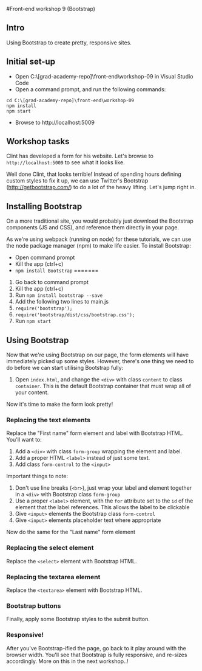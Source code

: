 #Front-end workshop 9 (Bootstrap)
## Intro
Using Bootstrap to create pretty, responsive sites.
## Initial set-up
* Open C:\\[grad-academy-repo]\front-end\workshop-09 in Visual Studio Code  
* Open a command prompt, and run the following commands:
```
cd C:\[grad-academy-repo]\front-end\workshop-09
npm install
npm start
```
* Browse to http://localhost:5009

## Workshop tasks
Clint has developed a form for his website. Let's browse to `http://localhost:5009` to see what it looks like.

Well done Clint, that looks terrible! Instead of spending hours defining custom styles to fix it up, we can use Twitter's Bootstrap (http://getbootstrap.com/) to do a lot of the heavy lifting. Let's jump right in.

## Installing Bootstrap
On a more traditional site, you would probably just download the Bootstrap components (JS and CSS), and reference them directly in your page.

As we're using webpack (running on node) for these tutorials, we can use the node package manager (npm) to make life easier. To install Bootstrap:

* Open command prompt
* Kill the app (ctrl+c)
* `npm install Bootstrap`
=======
1. Go back to command prompt
1. Kill the app (ctrl+c)
1. Run `npm install bootstrap --save`
1. Add the following two lines to main.js
  1. `require('bootstrap');`
  1. `require('bootstrap/dist/css/bootstrap.css');`
1. Run `npm start`

## Using Bootstrap
Now that we're using Bootstrap on our page, the form elements will have immediately picked up some styles. However, there's one thing we need to do before we can start utilising Bootstrap fully:

1. Open `index.html`, and change the `<div>` with class `content` to class `container`. This is the default Bootstrap container that must wrap all of your content.

Now it's time to make the form look pretty!

### Replacing the text elements
Replace the "First name" form element and label with Bootstrap HTML. You'll want to:

1. Add a `<div>` with class `form-group` wrapping the element and label.
1. Add a proper HTML `<label>` instead of just some text.
1. Add class `form-control` to the `<input>`

Important things to note:

1. Don't use line breaks (`<br>`), just wrap your label and element together in a `<div>` with Bootstrap class `form-group`
1. Use a proper `<label>` element, with the `for` attribute set to the `id` of the element that the label references. This allows the label to be clickable
1. Give `<input>` elements the Bootstrap class `form-control`
1. Give `<input>` elements placeholder text where appropriate

Now do the same for the "Last name" form element

### Replacing the select element
Replace the `<select>` element with Bootstrap HTML.

### Replacing the textarea element
Replace the `<textarea>` element with Bootstrap HTML.

### Bootstrap buttons
Finally, apply some Bootstrap styles to the submit button.

### Responsive!
After you've Bootstrap-ified the page, go back to it play around with the browser width. You'll see that Bootstrap is fully responsive, and re-sizes accordingly. More on this in the next workshop..!